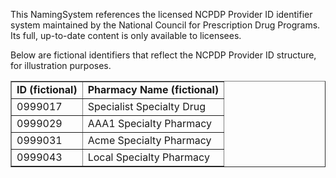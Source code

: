 ﻿This NamingSystem references the licensed NCPDP Provider ID identifier system maintained by the National Council for Prescription Drug Programs. Its full, up-to-date content is only available to licensees.

Below are fictional identifiers that reflect the NCPDP Provider ID structure, for illustration purposes. 

<table border="1">
<tr><td><b>ID (fictional)</b></td><td><b>Pharmacy Name (fictional)</b></td></tr>
<tr><td>0999017</td><td>Specialist Specialty Drug</td></tr>
<tr><td>0999029</td><td>AAA1 Specialty Pharmacy</td></tr>
<tr><td>0999031</td><td>Acme Specialty Pharmacy</td></tr>
<tr><td>0999043</td><td>Local Specialty Pharmacy</td></tr>
</table>


<br>